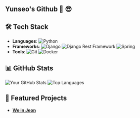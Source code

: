 ## Yunseo's Github 👋 😎

## 🛠️ Tech Stack

- **Languages**: ![Python](https://img.shields.io/badge/Python-3776AB?style=flat&logo=python&logoColor=white) 
- **Frameworks**: ![Django](https://img.shields.io/badge/Django-092E20?style=flat&logo=django&logoColor=white) ![Django Rest Framework](https://img.shields.io/badge/Django%20REST-ff1709?style=flat&logo=django&logoColor=white) ![Spring](https://img.shields.io/badge/Spring-6DB33F?style=flat&logo=spring&logoColor=white)
- **Tools**: ![Git](https://img.shields.io/badge/Git-F05032?style=flat&logo=git&logoColor=white) ![Docker](https://img.shields.io/badge/Docker-2496ED?style=flat&logo=docker&logoColor=white) 

## 📊 GitHub Stats

![Your GitHub Stats](https://github-readme-stats.vercel.app/api?username=yunseo0000&show_icons=true&theme=radical)
![Top Languages](https://github-readme-stats.vercel.app/api/top-langs/?username=yunseo0000&layout=compact&theme=radical)

## 🌟 Featured Projects

- [**We in Jeon**](https://github.com/2024-Summer-Bootcamp-team-C)



<!--
**yunseo0000/yunseo0000** is a ✨ _special_ ✨ repository because its `README.md` (this file) appears on your GitHub profile.

Here are some ideas to get you started:

- 🔭 I’m currently working on ...
- 🌱 I’m currently learning ...
- 👯 I’m looking to collaborate on ...
- 🤔 I’m looking for help with ...
- 💬 Ask me about ...
- 📫 How to reach me: ...
- 😄 Pronouns: ...
- ⚡ Fun fact: ...
-->
